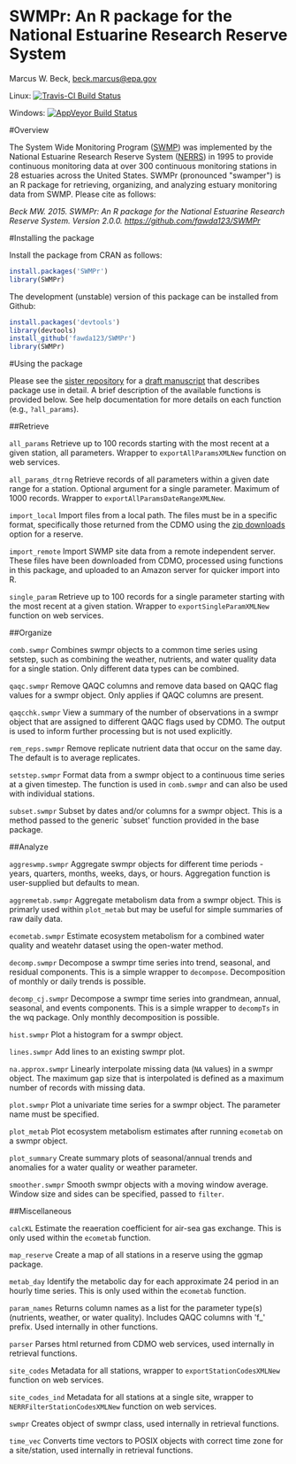 # SWMPr: An R package for the National Estuarine Research Reserve System
Marcus W. Beck, beck.marcus@epa.gov  

Linux: [![Travis-CI Build Status](https://travis-ci.org/fawda123/SWMPr.png?branch=master)](https://travis-ci.org/fawda123/SWMPr)

Windows: [![AppVeyor Build Status](https://ci.appveyor.com/api/projects/status/github/fawda123/SWMPr?branch=master)](https://ci.appveyor.com/project/fawda123/SWMPr)

#Overview 

The System Wide Monitoring Program ([SWMP](http://nerrs.noaa.gov/RCDefault.aspx?ID=18)) was implemented by the National Estuarine Research Reserve System ([NERRS](http://nerrs.noaa.gov/)) in 1995 to provide continuous monitoring data at over 300 continuous monitoring stations in 28 estuaries across the United States.  SWMPr (pronounced "swamper") is an R package for retrieving, organizing, and analyzing estuary monitoring data from SWMP. Please cite as follows:

*Beck MW. 2015. SWMPr: An R package for the National Estuarine Research Reserve System.  Version 2.0.0. https://github.com/fawda123/SWMPr*

#Installing the package

Install the package from CRAN as follows:


```r
install.packages('SWMPr')
library(SWMPr)
```

The development (unstable) version of this package can be installed from Github:


```r
install.packages('devtools')
library(devtools)
install_github('fawda123/SWMPr')
library(SWMPr)
```

#Using the package

Please see the [sister repository](https://github.com/fawda123/swmpr_manu) for a [draft manuscript](https://github.com/fawda123/swmpr_manu/blob/master/swmpr_manu.pdf) that describes package use in detail.  A brief description of the available functions is provided below. See help documentation for more details on each function (e.g., `?all_params`).

##Retrieve

`all_params` Retrieve up to 100 records starting with the most recent at a given station, all parameters.  Wrapper to `exportAllParamsXMLNew` function on web services. 

`all_params_dtrng` Retrieve records of all parameters within a given date range for a station.  Optional argument for a single parameter.  Maximum of 1000 records. Wrapper to `exportAllParamsDateRangeXMLNew`.

`import_local` Import files from a local path.  The files must be in a specific format, specifically those returned from the CDMO using the [zip downloads](http://cdmo.baruch.sc.edu/aqs/zips.cfm) option for a reserve.

`import_remote` Import SWMP site data from a remote independent server.  These files have been downloaded from CDMO, processed using functions in this package, and uploaded to an Amazon server for quicker import into R.  

`single_param` Retrieve up to 100 records for a single parameter starting with the most recent at a given station.  Wrapper to `exportSingleParamXMLNew` function on web services. 

##Organize

`comb.swmpr` Combines swmpr objects to a common time series using setstep, such as combining the weather, nutrients, and water quality data for a single station. Only different data types can be combined.

`qaqc.swmpr` Remove QAQC columns and remove data based on QAQC flag values for a swmpr object.  Only applies if QAQC columns are present.  

`qaqcchk.swmpr` View a summary of the number of observations in a swmpr object that are assigned to different QAQC flags used by CDMO.  The output is used to inform further processing but is not used explicitly. 

`rem_reps.swmpr` Remove replicate nutrient data that occur on the same day.  The default is to average replicates.

`setstep.swmpr` Format data from a swmpr object to a continuous time series at a given timestep.  The function is used in `comb.swmpr` and can also be used with individual stations.

`subset.swmpr` Subset by dates and/or columns for a swmpr object.  This is a method passed to the generic `subset' function provided in the base package.

##Analyze

`aggreswmp.swmpr` Aggregate swmpr objects for different time periods - years, quarters, months,  weeks, days, or hours.  Aggregation function is user-supplied but defaults to mean. 

`aggremetab.swmpr` Aggregate metabolism data from a swmpr object.  This is primarly used within `plot_metab` but may be useful for simple summaries of raw daily data.

`ecometab.swmpr` Estimate ecosystem metabolism for a combined water quality and weatehr dataset using the open-water method.

`decomp.swmpr` Decompose a swmpr time series into trend, seasonal, and residual components.  This is a simple wrapper to `decompose`.  Decomposition of monthly or daily trends is possible.

`decomp_cj.swmpr` Decompose a swmpr time series into grandmean, annual, seasonal, and events components.  This is a simple wrapper to `decompTs` in the wq package.  Only monthly decomposition is possible.

`hist.swmpr` Plot a histogram for a swmpr object.

`lines.swmpr` Add lines to an existing swmpr plot.

`na.approx.swmpr` Linearly interpolate missing data (`NA` values) in a swmpr object. The maximum gap size that is interpolated is defined as a maximum number of records with missing data. 

`plot.swmpr` Plot a univariate  time series for a swmpr object.  The parameter name must be specified.

`plot_metab` Plot ecosystem metabolism estimates after running `ecometab` on a swmpr object.  

`plot_summary` Create summary plots of seasonal/annual trends and anomalies for a water quality or weather parameter.

`smoother.swmpr` Smooth swmpr objects with a moving window average.  Window size and sides can be specified, passed to `filter`.

##Miscellaneous

`calcKL` Estimate the reaeration coefficient for air-sea gas exchange.  This is only used within the `ecometab` function.

`map_reserve` Create a map of all stations in a reserve using the ggmap package.

`metab_day` Identify the metabolic day for each approximate 24 period in an hourly time series.  This is only used within the `ecometab` function.

`param_names` Returns column names as a list for the parameter type(s) (nutrients, weather, or water quality).  Includes QAQC columns with 'f_' prefix. Used internally in other functions.

`parser` Parses html returned from CDMO web services, used internally in retrieval functions.

`site_codes` Metadata for all stations, wrapper to `exportStationCodesXMLNew` function on web services.

`site_codes_ind` Metadata for all stations at a single site, wrapper  to `NERRFilterStationCodesXMLNew` function on web services.

`swmpr` Creates object of swmpr class, used internally in retrieval functions.

`time_vec` Converts time vectors to POSIX objects with correct time zone for a site/station, used internally in retrieval functions.
